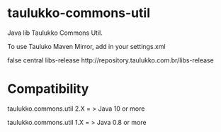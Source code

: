 taulukko-commons-util
=====================
 
Java lib Taulukko Commons Util.

To use Tauluko Maven Mirror, add in your settings.xml
 
  <repository>
  <snapshots>
    <enabled>false</enabled>
  </snapshots>
  <id>central</id>
  <name>libs-release</name>
  <url>http://repository.taulukko.com.br/libs-release</url>
</repository>
  
Compatibility
=====================

taulukko.commons.util 2.X = > Java 10 or more

taulukko.commons.util 1.X = > Java 0.8 or more

